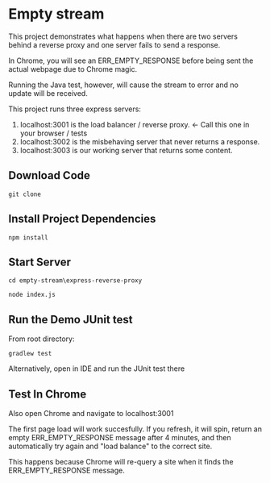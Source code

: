 # Empty stream

This project demonstrates what happens when there are two servers behind a reverse proxy and one server fails to send a response.

In Chrome, you will see an ERR_EMPTY_RESPONSE before being sent the actual webpage due to Chrome magic.

Running the Java test, however, will cause the stream to error and no update will be received.

This project runs three express servers:

1. localhost:3001 is the load balancer / reverse proxy. <- Call this one in your browser / tests
2. localhost:3002 is the misbehaving server that never returns a response.
3. localhost:3003 is our working server that returns some content.

## Download Code

`git clone `

## Install Project Dependencies

`npm install`

## Start Server

`cd empty-stream\express-reverse-proxy`

`node index.js`

## Run the Demo JUnit test

From root directory:

`gradlew test`

Alternatively, open in IDE and run the JUnit test there

## Test In Chrome

Also open Chrome and navigate to localhost:3001

The first page load will work succesfully. If you refresh, it will spin, return an empty ERR_EMPTY_RESPONSE message after 4 minutes, and then automatically try again and "load balance" to the correct site.

This happens because Chrome will re-query a site when it finds the ERR_EMPTY_RESPONSE message.
